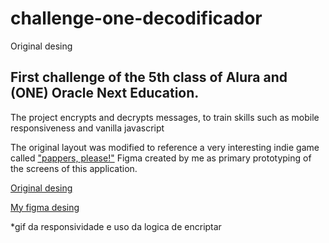# challenge-one-decodificador
Original desing

## First challenge of the 5th class of Alura and (ONE) Oracle Next Education. 
The project encrypts and decrypts messages, to train skills such as mobile responsiveness and vanilla javascript


The original layout was modified to reference a very interesting indie game called ["pappers, please!"](https://papersplease.fandom.com/wiki/Papers_Please_Wiki "pappers, please! wiki")
Figma created by me as primary prototyping of the screens of this application.

[Original desing](https://github.com/prbn97/challenge-one-decodificador)

[My figma desing](https://www.figma.com/file/ZK55pBXZ7t8dS5e8GJ8H8L/Alura-Challenge---Desafio-1---Encriptador?type=design&node-id=10%3A141&mode=design&t=ynWNvWM3egLSIcf4-1)


*gif da responsividade e uso da logica de encriptar
